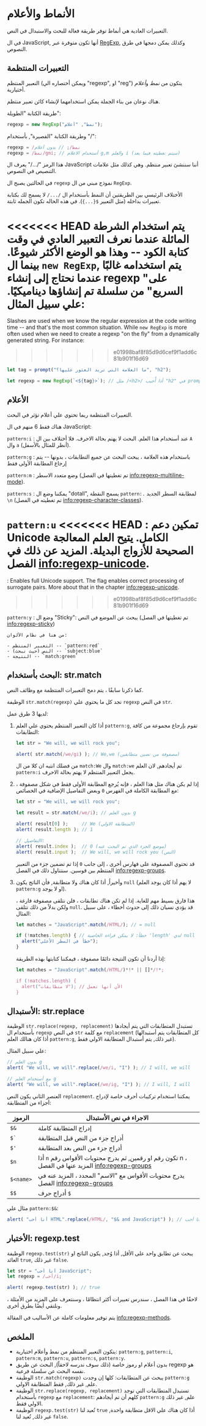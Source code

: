 # الأنماط والأعلام

التعبيرات العادية هي أنماط توفر طريقة فعالة للبحث والاستبدال في النص.

في ال JavaScript, أنها تكون متوفرة عبر [RegExp](mdn:js/RegExp), وكذلك يمكن دمجها في طرق النصوص.

## التعبيرات المنتظمة

النعبير المنتظم (ويمكن أختصاره الي "regexp", او "reg") يتكون من *نمط* و*أعلام* أختيارية.

هناك نوعان من بناء الجملة يمكن استخدامهما لإنشاء كائن تعبير منتظم.

طريقة الكتابة "الطويلة":

```js
regexp = new RegExp("نمط", "أعلام");
```

وطريقة الكتابة "القصيرة", بأستخدام "/":

```js
regexp = /نمط/; // بدون أعلام 
regexp = /نمط/gmi; // أستخدام الاعلام g,m والعلم i (سيتم تغطيته فيما بعد)
```

هذا الرمز "/.../" يعرف ال JavaScript أننا سننشئ تعبير منتظم. وهي كذلك مثل علامات التنصيص في النصوص.

في الحالتين يصبح ال `regexp` نموذج مبني من ال `RegExp`.

الأختلاف الرئيسي بين الطريقتين أن النمط بأستخدام ال `/.../` لا يسمح لك بكتابة تعبيرات بداخله (مثل التعبير `${...}`). في هذه الحاله تكون الجمله ثابتة.

<<<<<<< HEAD
يتم استخدام الشرطة المائلة عندما نعرف التعبير العادي في وقت كتابة الكود -- وهذا هو الوضع الأكثر شيوعًا. بينما ال `new RegExp`, يتم استخدامه غالبًا عندما نحتاج إلى إنشاء regexp "على السريع" من سلسلة تم إنشاؤها ديناميكيًا. علي سبيل المثال:
=======
Slashes are used when we know the regular expression at the code writing time -- and that's the most common situation. While `new RegExp` is more often used when we need to create a regexp "on the fly" from a dynamically generated string. For instance:
>>>>>>> e01998baf8f85d9d6cef9f1add6c81b901f16d69

```js
let tag = prompt("ما العلامة التي تريد العثور عليها؟", "h2");

let regexp = new RegExp(`<${tag}>`); // مثل /<h2>/ أذا أُجيب "h2" في prompt أعلاه
```

## الأعلام

التعبيرات المنتظمة ربما تحتوي علي أعلام تؤثر في البحث.

هناك فقط 6 منهم في ال JavaScript:

`pattern:i`
: عند أستخدام هذا العلم. البحث لا يهتم بحالة الاحرف. فلا أختلاف بين ال `A` وال `a` (أنظر للمثال بالأسفل).

`pattern:g`
: باستخدام هذه العلامة ، يبحث البحث عن جميع التطابقات ، بدونها -- يتم إرجاع المطابقة الأولى فقط

`pattern:m`
: وضع متعدد الاسطر (تم تغطيتها في الفصل <info:regexp-multiline-mode>).

`pattern:s`
: يمكننا وضع ال "dotall", يسمح النقطة `pattern:.` لمطابقة السطر الجديد `\n` (تم تغطيته في الفصل <info:regexp-character-classes>).

`pattern:u`
<<<<<<< HEAD
: تمكين دعم Unicode الكامل. يتيح العلم المعالجة الصحيحة للأزواج البديلة. المزيد عن ذلك في الفصل <info:regexp-unicode>.
=======
: Enables full Unicode support. The flag enables correct processing of surrogate pairs. More about that in the chapter <info:regexp-unicode>.
>>>>>>> e01998baf8f85d9d6cef9f1add6c81b901f16d69

`pattern:y`
: وضع ال "Sticky": يبحث عن الموضع في النص (تم تغطيتها في الفصل <info:regexp-sticky>)

```smart header="الألوان"
من هنا في نظام الألوان:

- التعبير المنتظم -- `pattern:red`
- النص (حيث نبحث) -- `subject:blue`
- النتيجة -- `match:green`
```

## البحث بأستخدام: str.match

كما ذكرنا سابقًا ، يتم دمج التعبيرات المنتظمة مع وظائف النص.

الوظيفة `str.match(regexp)` تجد كل ما يحتوي علي `regexp` في النص `str`.

لديها 3 طرق عمل:

1. أذا كان التعبير المنتظم يحتوي علي العلم `pattern:g`, تقوم بإرجاع مجموعة من كافة التطابقات:
    ```js run
    let str = "We will, we will rock you";

    alert( str.match(/we/gi) ); // We,we (مصفوفة من نصين متطابقين)
    ```
    من فضلك انتبه ان كلا من ال `match:We` وال `match:we` تم أيجادهم, لان العلم `pattern:i` يجعل التعبير المنتظم لا يهتم بحالة الاحرف.

2. إذا لم يكن هناك مثل هذا العلم ، فإنه يُرجع المطابقة الأولى فقط في شكل مصفوفة ، مع المطابقة الكاملة في الفهرس `0` وبعض التفاصيل الإضافية في الخصائص:
    ```js run
    let str = "We will, we will rock you";

    let result = str.match(/we/i); // بدون العلم g

    alert( result[0] );     // We (المتطابقة الاولي)
    alert( result.length ); // 1

    // االتفاصيل:
    alert( result.index );  // 0 (موضع الجزء الذي تم البحث عنه)
    alert( result.input );  // We will, we will rock you (النص)
    ```
    قد تحتوي المصفوفة على فهارس أخرى ، إلى جانب `0` إذا تم تضمين جزء من التعبير المنتظم بين قوسين. سنتناول ذلك في الفصل  <info:regexp-groups>.

3. وأخيراُ, أذا كان هناك ولا متطابقة, فأن الناتج يكون `null` (لا يهم أذا كان يوجد العلم `pattern:g` او لا يوجد).

    هذا فارق بسيط مهم للغاية. إذا لم تكن هناك تطابقات ، فلن نتلقى مصفوفة فارغة ، ولكن بدلاً من ذلك نتلقى `null`. قد يؤدي نسيان ذلك إلى حدوث أخطاء ، على سبيل المثال:

    ```js run
    let matches = "JavaScript".match(/HTML/); // = null

    if (!matches.length) { // خطأ: لا يمكن قراءة الخاصية 'length' لدي null
      alert("خطأ في السطر الأعلي");
    }
    ```

    إذا أردنا أن تكون النتيجة دائمًا مصفوفة ، فيمكننا كتابتها بهذه الطريقة:

    ```js run
    let matches = "JavaScript".match(/HTML/)*!* || []*/!*;

    if (!matches.length) {
      alert("لا متطابقات"); // الأن أنها تعمل
    }
    ```

## الأستبدال: str.replace

الوظيفة `str.replace(regexp, replacement)` تستبدل المتطابقات التي يتم أيجادها بأستخدام ال `regexp` في النص `str` مع كلمة `replacement` (كل المتطابقات يتم أستبدالها أذا كان هنالك العلم `pattern:g`, غير ذلك, يتم أستبدال المتطابقة الاولي فقط).

علي سبيل المثال:

```js run
// بدون العلم g 
alert( "We will, we will".replace(/we/i, "I") ); // I will, we will

// مع أستخدام العلم g
alert( "We will, we will".replace(/we/ig, "I") ); // I will, I will
```

العنصر الثاني يكون النص `replacement`. يمكننا استخدام تركيبات أحرف خاصة لإدراج أجزاء من المتطابقة:

| الرموز | الاجراء في نص الأستبدال |
|--------|--------|
|`$&`|إدراج المتطابقة كاملة|
|<code>$&#096;</code>|أدراج جزء من النص قبل المتطابقة|
|`$'`|أدراج جزء من النص بعد المتطابقة|
|`$n`|أذا `n` تكون رقم او رقمين, ثم يدرج محتويات الأقواس رقم n ، المزيد عنها في الفصل <info:regexp-groups>|
|`$<name>`|يدرج محتويات الأقواس مع "الاسم" المحدد ، المزيد عنه في الفصل <info:regexp-groups>|
|`$$`|أدراج حرف `$` |

مثال علي `pattern:$&`:

```js run
alert( "أنا أحب HTML".replace(/HTML/, "$& and JavaScript") ); // أنا أحب HTML and JavaScript
```

## الأختبار: regexp.test

الوظيفة `regexp.test(str)` يبحث عن تطابق واحد على الأقل, أذا وُجد, يكون الناتج او العائد `true`, غير ذلك `false`.

```js run
let str = "أنا أحب JavaScript";
let regexp = /أحب/i;

alert( regexp.test(str) ); // true
```

لاحقًا في هذا الفصل ، سندرس تعبيرات أكثر انتظامًا ، وسنتعرف على المزيد من الأمثلة ، ونلتقي أيضًا بطرق أخرى.

يتم توفير معلومات كاملة عن الأساليب في المقالة <info:regexp-methods>.

## الملخص

- يتكون التعبير المنتظم من نمط وأعلام اختيارية: `pattern:g`, `pattern:i`, `pattern:m`, `pattern:u`, `pattern:s`, `pattern:y`.
- بدون أعلام او رموز خاصة  (ذلك سوف ندرسه لاحقاً), البحث عن طريق regexp هو نفسه البحث عن سلسلة فرعية.
- الوظيفة `str.match(regexp)` يبحث عن المتطابقات: كلها إن وجدت `pattern:g` علم, غير ذلك, فقط المتطابقة الاولي.
- الوظيفة `str.replace(regexp, replacement)` تستبدل المتطابقات التي توجد بأستخدام `regexp` مع `replacement`: كلهم أن تم أيجادهم `pattern:g` علم, غير ذلك الاولي فقط.
- الوظيفة `regexp.test(str)` تُعيد لنا `true` أذا كان هناك علي الاقل متطابقة واحدة, غير ذلك, تُعيد لنا `false`.

